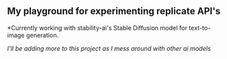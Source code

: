 ## My playground for experimenting replicate API's

\*Currently working with stability-ai's Stable Diffusion model for text-to-image generation.

_I'll be adding more to this project as I mess around with other ai models_
